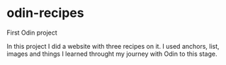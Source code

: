 # odin-recipes
First Odin project

In this project I did a website with three recipes on it.
I used anchors, list, images and things I learned throught my journey with Odin to this stage.